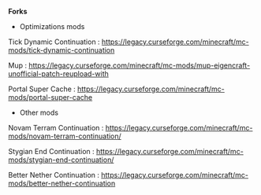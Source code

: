 **Forks**

- Optimizations mods

Tick Dynamic Continuation : https://legacy.curseforge.com/minecraft/mc-mods/tick-dynamic-continuation

Mup : https://legacy.curseforge.com/minecraft/mc-mods/mup-eigencraft-unofficial-patch-reupload-with

Portal Super Cache : https://legacy.curseforge.com/minecraft/mc-mods/portal-super-cache 

- Other mods

Novam Terram Continuation : https://legacy.curseforge.com/minecraft/mc-mods/novam-terram-continuation/

Stygian End Continuation : https://legacy.curseforge.com/minecraft/mc-mods/stygian-end-continuation/

Better Nether Continuation : https://legacy.curseforge.com/minecraft/mc-mods/better-nether-continuation